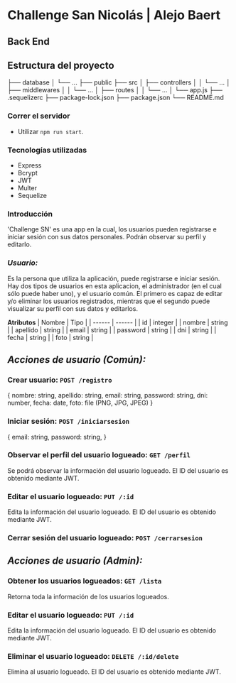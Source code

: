 # Challenge San Nicolás | Alejo Baert

## Back End

## Estructura del proyecto


├── database
│   └── ...
├── public
├── src
│   ├── controllers
│   │   └── ...
│   ├── middlewares
│   │   └── ...
│   ├── routes
│   │   └── ...
│   └── app.js
├── .sequelizerc
├── package-lock.json
├── package.json
└── README.md


### Correr el servidor
- Utilizar `npm run start`.


### Tecnologías utilizadas
- Express
- Bcrypt
- JWT
- Multer
- Sequelize


### Introducción
'Challenge SN' es una app en la cual, los usuarios pueden registrarse e iniciar sesión con sus datos personales. Podrán observar su perfil y editarlo.


### *Usuario:*
Es la persona que utiliza la aplicación, puede registrarse e iniciar sesión.
Hay dos tipos de usuarios en esta aplicacion, el administrador (en el cual sólo puede haber uno), y el usuario común. El primero es capaz de editar y/o eliminar los usuarios registrados, mientras que el segundo puede visualizar su perfil con sus datos y editarlos.

**Atributos**
|  Nombre  |   Tipo   |
|  ------  |  ------  |
|    id    |  integer |
|  nombre  |  string  |
| apellido |  string  |
|  email   |  string  |
| password |  string  |
|   dni    |  string  |
|  fecha   |  string  |
|   foto   |  string  |

## *Acciones de usuario (Común):*

### Crear usuario: `POST /registro`
{
    nombre: string,
    apellido: string,
    email: string,
    password: string,
    dni: number,
    fecha: date,
    foto: file (PNG, JPG, JPEG)
}

### Iniciar sesión: `POST /iniciarsesion`
{
    email: string,
    password: string,
}

### Observar el perfil del usuario logueado: `GET /perfil`
Se podrá observar la información del usuario logueado. El ID del usuario es obtenido mediante JWT.

### Editar el usuario logueado: `PUT /:id`
Edita la información del usuario logueado. El ID del usuario es obtenido mediante JWT.

### Cerrar sesión del usuario logueado: `POST /cerrarsesion`

## *Acciones de usuario (Admin):*

### Obtener los usuarios logueados: `GET /lista`
Retorna toda la información de los usuarios logueados.

### Editar el usuario logueado: `PUT /:id`
Edita la información del usuario logueado. El ID del usuario es obtenido mediante JWT.

### Eliminar el usuario logueado: `DELETE /:id/delete`
Elimina al usuario logueado. El ID del usuario es obtenido mediante JWT.